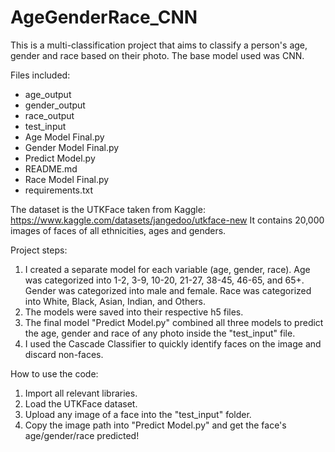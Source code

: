 # AgeGenderRace_CNN

This is a multi-classification project that aims to classify a person's age, gender and race based on their photo. The base model used was CNN.

Files included:
- age_output
- gender_output
- race_output
- test_input
- Age Model Final.py
- Gender Model Final.py
- Predict Model.py
- README.md
- Race Model Final.py
- requirements.txt

The dataset is the UTKFace taken from Kaggle: https://www.kaggle.com/datasets/jangedoo/utkface-new
It contains 20,000 images of faces of all ethnicities, ages and genders.

Project steps:
1. I created a separate model for each variable (age, gender, race).
  Age was categorized into 1-2, 3-9, 10-20, 21-27, 38-45, 46-65, and 65+.
  Gender was categorized into male and female.
  Race was categorized into White, Black, Asian, Indian, and Others.
2. The models were saved into their respective h5 files.
3. The final model "Predict Model.py" combined all three models to predict the age, gender and race of any photo inside the "test_input" file.
4. I used the Cascade Classifier to quickly identify faces on the image and discard non-faces.


How to use the code:
1. Import all relevant libraries. 
2. Load the UTKFace dataset.
3. Upload any image of a face into the "test_input" folder.
4. Copy the image path into "Predict Model.py" and get the face's age/gender/race predicted!
